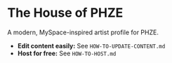 # The House of PHZE

A modern, MySpace-inspired artist profile for PHZE.

- **Edit content easily:** See `HOW-TO-UPDATE-CONTENT.md`
- **Host for free:** See `HOW-TO-HOST.md`